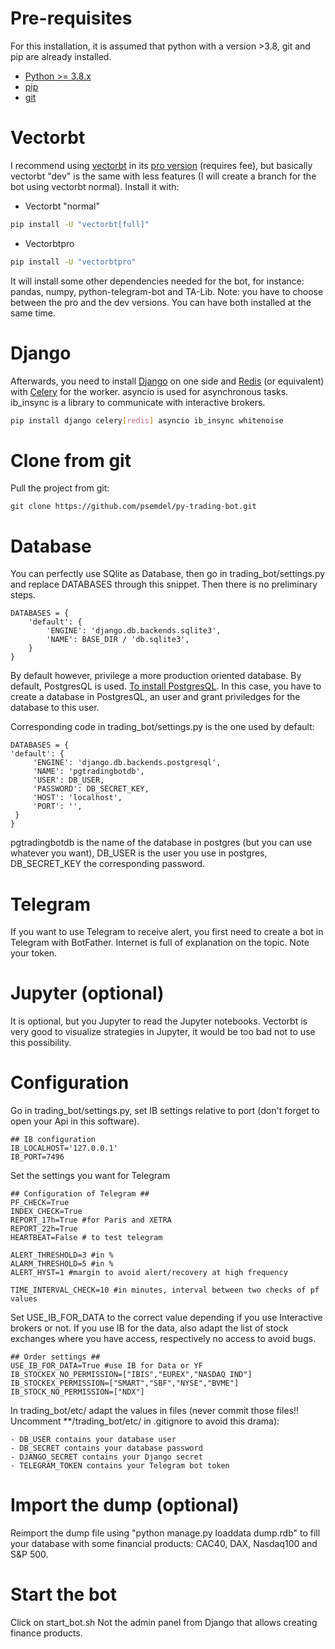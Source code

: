 # Pre-requisites
For this installation, it is assumed that python with a version >3.8, git and pip are already installed.

* [Python >= 3.8.x](http://docs.python-guide.org/en/latest/starting/installation/)
* [pip](https://pip.pypa.io/en/stable/installing/)
* [git](https://git-scm.com/book/en/v2/Getting-Started-Installing-Git)

# Vectorbt
I recommend using [vectorbt](https://vectorbt.dev/) in its [pro version](https://vectorbt.pro/) (requires fee), but basically vectorbt "dev" is the same with less features (I will create a branch for the bot using vectorbt normal). Install it with:

- Vectorbt "normal"

```sh
pip install -U "vectorbt[full]"
```

- Vectorbtpro

```sh
pip install -U "vectorbtpro"
```

It will install some other dependencies needed for the bot, for instance: pandas, numpy, python-telegram-bot and TA-Lib. 
Note: you have to choose between the pro and the dev versions. You can have both installed at the same time.

# Django
Afterwards, you need to install [Django](https://www.djangoproject.com/) on one side and [Redis](https://redis.io/) (or equivalent) with [Celery](https://docs.celeryq.dev/en/stable/getting-started/introduction.html) for the worker. asyncio is used for asynchronous tasks. ib_insync is a library to communicate with interactive brokers.

```sh
pip install django celery[redis] asyncio ib_insync whitenoise
```

# Clone from git
Pull the project from git:

```
git clone https://github.com/psemdel/py-trading-bot.git
```

# Database
You can perfectly use SQlite as Database, then go in trading_bot/settings.py and replace DATABASES through this snippet. Then there is no preliminary steps.


    DATABASES = {
        'default': {
            'ENGINE': 'django.db.backends.sqlite3',
            'NAME': BASE_DIR / 'db.sqlite3',
        }
    }


By default however, privilege a more production oriented database. By default, PostgresQL is used. [To install PostgresQL](https://www.postgresql.org/download/). In this case, you have to create a database in PostgresQL, an user and grant priviledges for the database to this user. 

Corresponding code in trading_bot/settings.py is the one used by default:


    DATABASES = {
    'default': {
         'ENGINE': 'django.db.backends.postgresql',
         'NAME': 'pgtradingbotdb',
         'USER': DB_USER,
         'PASSWORD': DB_SECRET_KEY,
         'HOST': 'localhost',
         'PORT': '',
     }
    }


pgtradingbotdb is the name of the database in postgres (but you can use whatever you want), DB_USER is the user you use in postgres, DB_SECRET_KEY the corresponding password. 

# Telegram
If you want to use Telegram to receive alert, you first need to create a bot in Telegram with BotFather. Internet is full of explanation on the topic. Note your token.

# Jupyter (optional)
It is optional, but you Jupyter to read the Jupyter notebooks. Vectorbt is very good to visualize strategies in Jupyter, it would be too bad not to use this possibility.

# Configuration
Go in trading_bot/settings.py, set IB settings relative to port (don't forget to open your Api in this software).


    ## IB configuration
    IB_LOCALHOST='127.0.0.1'
    IB_PORT=7496


Set the settings you want for Telegram


    ## Configuration of Telegram ##
    PF_CHECK=True
    INDEX_CHECK=True
    REPORT_17h=True #for Paris and XETRA
    REPORT_22h=True
    HEARTBEAT=False # to test telegram

    ALERT_THRESHOLD=3 #in %
    ALARM_THRESHOLD=5 #in %
    ALERT_HYST=1 #margin to avoid alert/recovery at high frequency

    TIME_INTERVAL_CHECK=10 #in minutes, interval between two checks of pf values


Set USE_IB_FOR_DATA to the correct value depending if you use Interactive brokers or not. If you use IB for the data, also adapt the list of stock exchanges where you have access, respectively no access to avoid bugs.


    ## Order settings ##
    USE_IB_FOR_DATA=True #use IB for Data or YF
    IB_STOCKEX_NO_PERMISSION=["IBIS","EUREX","NASDAQ IND"]
    IB_STOCKEX_PERMISSION=["SMART","SBF","NYSE","BVME"]
    IB_STOCK_NO_PERMISSION=["NDX"]



In trading_bot/etc/ adapt the values in files (never commit those files!! Uncomment **/trading_bot/etc/ in .gitignore to avoid this drama):

    - DB_USER contains your database user
    - DB_SECRET contains your database password
    - DJANGO_SECRET contains your Django secret
    - TELEGRAM_TOKEN contains your Telegram bot token

# Import the dump (optional)
Reimport the dump file using "python manage.py loaddata dump.rdb" to fill your database with some financial products: CAC40, DAX, Nasdaq100 and S&P 500.

# Start the bot
Click on start_bot.sh
Not the admin panel from Django that allows creating finance products.












